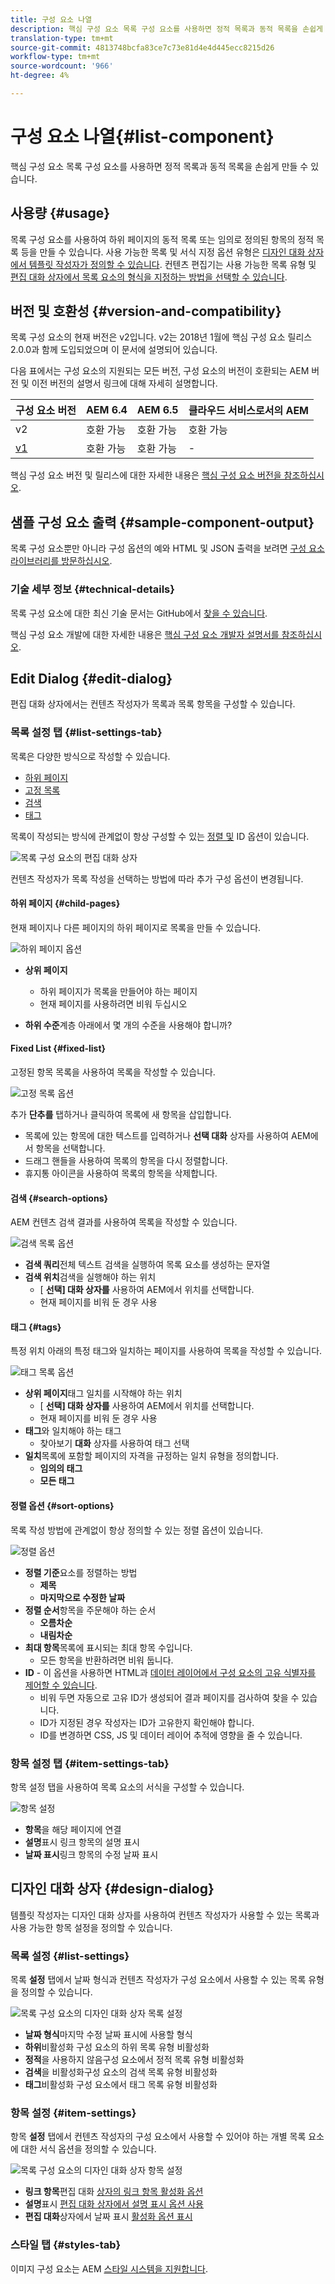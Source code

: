 ```yaml
---
title: 구성 요소 나열
description: 핵심 구성 요소 목록 구성 요소를 사용하면 정적 목록과 동적 목록을 손쉽게 만들 수 있습니다.
translation-type: tm+mt
source-git-commit: 4813748bcfa83ce7c73e81d4e4d445ecc8215d26
workflow-type: tm+mt
source-wordcount: '966'
ht-degree: 4%

---
```



# 구성 요소 나열{#list-component}

핵심 구성 요소 목록 구성 요소를 사용하면 정적 목록과 동적 목록을 손쉽게 만들 수 있습니다.

## 사용량 {#usage}

목록 구성 요소를 사용하여 하위 페이지의 동적 목록 또는 임의로 정의된 항목의 정적 목록 등을 만들 수 있습니다. 사용 가능한 목록 및 서식 지정 옵션 유형은 [디자인 대화 상자에서 템플릿 작성자가 정의할 수 있습니다](#design-dialog). 컨텐츠 편집기는 사용 가능한 목록 유형 및 [편집 대화 상자에서 목록 요소의 형식을 지정하는 방법을 선택할 수 있습니다](#edit-dialog).

## 버전 및 호환성 {#version-and-compatibility}

목록 구성 요소의 현재 버전은 v2입니다. v2는 2018년 1월에 핵심 구성 요소 릴리스 2.0.0과 함께 도입되었으며 이 문서에 설명되어 있습니다.

다음 표에서는 구성 요소의 지원되는 모든 버전, 구성 요소의 버전이 호환되는 AEM 버전 및 이전 버전의 설명서 링크에 대해 자세히 설명합니다.

| 구성 요소 버전 | AEM 6.4 | AEM 6.5 | 클라우드 서비스로서의 AEM |
|--- |--- |--- |---|
| v2 | 호환 가능 | 호환 가능 | 호환 가능 |
| [v1](v1/list-v1.md) | 호환 가능 | 호환 가능 | - |

핵심 구성 요소 버전 및 릴리스에 대한 자세한 내용은 [핵심 구성 요소 버전을 참조하십시오](/help/versions.md).

## 샘플 구성 요소 출력 {#sample-component-output}

목록 구성 요소뿐만 아니라 구성 옵션의 예와 HTML 및 JSON 출력을 보려면 [구성 요소 라이브러리를 방문하십시오](https://adobe.com/go/aem_cmp_library_list).

### 기술 세부 정보 {#technical-details}

목록 구성 요소에 대한 최신 기술 문서는 GitHub에서 [찾을 수 있습니다](https://adobe.com/go/aem_cmp_tech_list_v2).

핵심 구성 요소 개발에 대한 자세한 내용은 [핵심 구성 요소 개발자 설명서를 참조하십시오](/help/developing/overview.md).

## Edit Dialog {#edit-dialog}

편집 대화 상자에서는 컨텐츠 작성자가 목록과 목록 항목을 구성할 수 있습니다.

### 목록 설정 탭 {#list-settings-tab}

목록은 다양한 방식으로 작성할 수 있습니다.

* [하위 페이지](#child-pages)
* [고정 목록](#fixed-list)
* [검색](#search-options)
* [태그](#tags)

목록이 작성되는 방식에 관계없이 항상 구성할 수 있는 [정렬 및](#sort-options) ID 옵션이 있습니다.

![목록 구성 요소의 편집 대화 상자](/help/assets/list-edit.png)

컨텐츠 작성자가 목록 작성을 선택하는 방법에 따라 추가 구성 옵션이 변경됩니다.

#### 하위 페이지 {#child-pages}

현재 페이지나 다른 페이지의 하위 페이지로 목록을 만들 수 있습니다.

![하위 페이지 옵션](/help/assets/list-edit-child-pages.png)

* **상위 페이지**
   * 하위 페이지가 목록을 만들어야 하는 페이지
   * 현재 페이지를 사용하려면 비워 두십시오

* **하위 수준**&#x200B;계층 아래에서 몇 개의 수준을 사용해야 합니까?

#### Fixed List {#fixed-list}

고정된 항목 목록을 사용하여 목록을 작성할 수 있습니다.

![고정 목록 옵션](/help/assets/list-edit-fixed.png)

추가 **단추를** 탭하거나 클릭하여 목록에 새 항목을 삽입합니다.

* 목록에 있는 항목에 대한 텍스트를 입력하거나 **선택 대화** 상자를 사용하여 AEM에서 항목을 선택합니다.
* 드래그 핸들을 사용하여 목록의 항목을 다시 정렬합니다.
* 휴지통 아이콘을 사용하여 목록의 항목을 삭제합니다.

#### 검색 {#search-options}

AEM 컨텐츠 검색 결과를 사용하여 목록을 작성할 수 있습니다.

![검색 목록 옵션](/help/assets/list-edit-search.png)

* **검색 쿼리**&#x200B;전체 텍스트 검색을 실행하여 목록 요소를 생성하는 문자열
* **검색 위치**&#x200B;검색을 실행해야 하는 위치
   * [ **선택] 대화 상자를** 사용하여 AEM에서 위치를 선택합니다.
   * 현재 페이지를 비워 둔 경우 사용

#### 태그 {#tags}

특정 위치 아래의 특정 태그와 일치하는 페이지를 사용하여 목록을 작성할 수 있습니다.

![태그 목록 옵션](/help/assets/list-edit-tags.png)

* **상위 페이지**&#x200B;태그 일치를 시작해야 하는 위치
   * [ **선택] 대화 상자를** 사용하여 AEM에서 위치를 선택합니다.
   * 현재 페이지를 비워 둔 경우 사용
* **태그**&#x200B;와 일치해야 하는 태그
   * 찾아보기 **대화** 상자를 사용하여 태그 선택
* **일치**&#x200B;목록에 포함할 페이지의 자격을 규정하는 일치 유형을 정의합니다.
   * **임의의 태그**
   * **모든 태그**

#### 정렬 옵션 {#sort-options}

목록 작성 방법에 관계없이 항상 정의할 수 있는 정렬 옵션이 있습니다.

![정렬 옵션](/help/assets/list-edit-sort-options.png)

* **정렬 기준**&#x200B;요소를 정렬하는 방법
   * **제목**
   * **마지막으로 수정한 날짜**
* **정렬 순서**&#x200B;항목을 주문해야 하는 순서
   * **오름차순**
   * **내림차순**
* **최대 항목**&#x200B;목록에 표시되는 최대 항목 수입니다.
   * 모든 항목을 반환하려면 비워 둡니다.
* **ID** - 이 옵션을 사용하면 HTML과 [데이터 레이어에서 구성 요소의 고유 식별자를 제어할 수 있습니다](/help/developing/data-layer/overview.md).
   * 비워 두면 자동으로 고유 ID가 생성되어 결과 페이지를 검사하여 찾을 수 있습니다.
   * ID가 지정된 경우 작성자는 ID가 고유한지 확인해야 합니다.
   * ID를 변경하면 CSS, JS 및 데이터 레이어 추적에 영향을 줄 수 있습니다.

### 항목 설정 탭 {#item-settings-tab}

항목 설정 탭을 사용하여 목록 요소의 서식을 구성할 수 있습니다.

![항목 설정](/help/assets/list-edit-items.png)

* **항목**&#x200B;을 해당 페이지에 연결
* **설명**&#x200B;표시 링크 항목의 설명 표시
* **날짜 표시**&#x200B;링크 항목의 수정 날짜 표시

## 디자인 대화 상자 {#design-dialog}

템플릿 작성자는 디자인 대화 상자를 사용하여 컨텐츠 작성자가 사용할 수 있는 목록과 사용 가능한 항목 설정을 정의할 수 있습니다.

### 목록 설정 {#list-settings}

목록 **설정** 탭에서 날짜 형식과 컨텐츠 작성자가 구성 요소에서 사용할 수 있는 목록 유형을 정의할 수 있습니다.

![목록 구성 요소의 디자인 대화 상자 목록 설정](/help/assets/list-design-list-settings.png)

* **날짜 형식**&#x200B;마지막 수정 날짜 표시에 사용할 형식
* **하위**&#x200B;비활성화 구성 요소의 하위 목록 유형 비활성화
* **정적**&#x200B;을 사용하지 않음구성 요소에서 정적 목록 유형 비활성화
* **검색**&#x200B;을 비활성화구성 요소의 검색 목록 유형 비활성화
* **태그**&#x200B;비활성화 구성 요소에서 태그 목록 유형 비활성화

### 항목 설정 {#item-settings}

항목 **설정** 탭에서 컨텐츠 작성자의 구성 요소에서 사용할 수 있어야 하는 개별 목록 요소에 대한 서식 옵션을 정의할 수 있습니다.

![목록 구성 요소의 디자인 대화 상자 항목 설정](/help/assets/list-design-item-settings.png)

* **링크 항목**&#x200B;편집 대화 [상자의 링크 항목 활성화 옵션](#edit-dialog)
* **설명**&#x200B;표시 [편집 대화 상자에서 설명 표시 옵션 사용](#edit-dialog)
* **편집 대화**&#x200B;상자에서 날짜 표시 [활성화 옵션 표시](#edit-dialog)

### 스타일 탭 {#styles-tab}

이미지 구성 요소는 AEM [스타일 시스템을 지원합니다](/help/get-started/authoring.md#component-styling).
